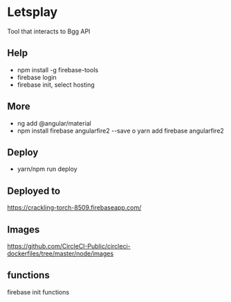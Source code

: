 # Letsplay

Tool that interacts to Bgg API


## Help
- npm install -g firebase-tools
- firebase login
- firebase init, select hosting

## More
- ng add @angular/material
- npm install firebase angularfire2 --save o yarn add firebase angularfire2

## Deploy
- yarn/npm run deploy

## Deployed to

https://crackling-torch-8509.firebaseapp.com/

## Images

https://github.com/CircleCI-Public/circleci-dockerfiles/tree/master/node/images

## functions

firebase init functions
